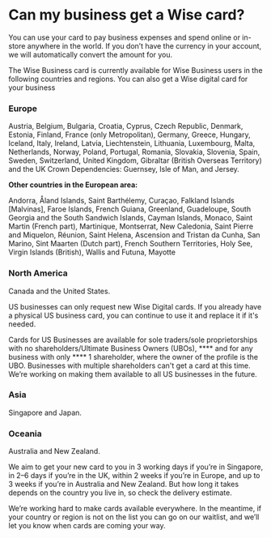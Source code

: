 # Can my business get a Wise card?

You can use your card to pay business expenses and spend online or in-store anywhere in the world. If you don’t have the currency in your account, we will automatically convert the amount for you.

The Wise Business card is currently available for Wise Business users in the following countries and regions. You can also get a Wise digital card for your business

### Europe

Austria, Belgium, Bulgaria, Croatia, Cyprus, Czech Republic, Denmark, Estonia, Finland, France (only Metropolitan), Germany, Greece, Hungary, Iceland, Italy, Ireland, Latvia, Liechtenstein, Lithuania, Luxembourg, Malta, Netherlands, Norway, Poland, Portugal, Romania, Slovakia, Slovenia, Spain, Sweden, Switzerland, United Kingdom, Gibraltar (British Overseas Territory) and the UK Crown Dependencies: Guernsey, Isle of Man, and Jersey.

 **Other countries in the European area:**

Andorra, Åland Islands, Saint Barthélemy, Curaçao, Falkland Islands [Malvinas], Faroe Islands, French Guiana, Greenland, Guadeloupe, South Georgia and the South Sandwich Islands, Cayman Islands, Monaco, Saint Martin (French part), Martinique, Montserrat, New Caledonia, Saint Pierre and Miquelon, Réunion, Saint Helena, Ascension and Tristan da Cunha, San Marino, Sint Maarten (Dutch part), French Southern Territories, Holy See, Virgin Islands (British), Wallis and Futuna, Mayotte

### North America

Canada and the United States. 

US businesses can only request new Wise Digital cards. If you already have a physical US business card, you can continue to use it and replace it if it's needed. 

Cards for US Businesses are available for sole traders/sole proprietorships with no shareholders/Ultimate Business Owners (UBOs), **** and for any business with only **** 1 shareholder, where the owner of the profile is the UBO. Businesses with multiple shareholders can't get a card at this time. We’re working on making them available to all US businesses in the future. 

### Asia

Singapore and Japan.

### Oceania

Australia and New Zealand.

We aim to get your new card to you in 3 working days if you’re in Singapore, in 2–6 days if you’re in the UK, within 2 weeks if you’re in Europe, and up to 3 weeks if you’re in Australia and New Zealand. But how long it takes depends on the country you live in, so check the delivery estimate.

We’re working hard to make cards available everywhere. In the meantime, if your country or region is not on the list you can go on our waitlist, and we’ll let you know when cards are coming your way.
